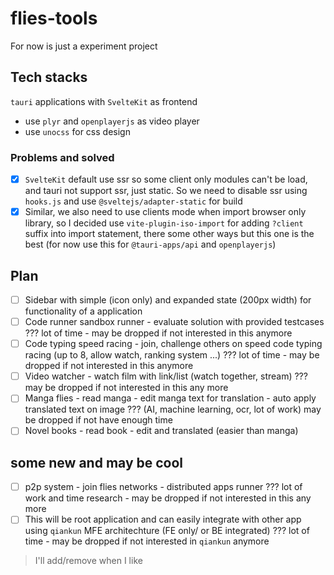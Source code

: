 # flies-tools

For now is just a experiment project

## Tech stacks

`tauri` applications with `SvelteKit` as frontend

- use `plyr` and `openplayerjs` as video player
- use `unocss` for css design

### Problems and solved

- [x] `SvelteKit` default use ssr so some client only modules can't be load, and tauri not support ssr, just static. So we need to disable ssr using `hooks.js` and use `@sveltejs/adapter-static` for build
- [x] Similar, we also need to use clients mode when import browser only library, so I decided use `vite-plugin-iso-import` for adding `?client` suffix into import statement, there some other ways but this one is the best (for now use this for `@tauri-apps/api` and `openplayerjs`)

## Plan

- [ ] Sidebar with simple (icon only) and expanded state (200px width) for functionality of a application
- [ ] Code runner sandbox runner - evaluate solution with provided testcases ??? lot of time - may be dropped if not interested in this anymore
- [ ] Code typing speed racing - join, challenge others on speed code typing racing (up to 8, allow watch, ranking system ...) ??? lot of time - may be dropped if not interested in this anymore
- [ ] Video watcher - watch film with link/list (watch together, stream) ??? may be dropped if not interested in this any more
- [ ] Manga flies - read manga - edit manga text for translation - auto apply translated text on image ??? (AI, machine learning, ocr, lot of work) may be dropped if not have enough time
- [ ] Novel books - read book - edit and translated (easier than manga)

## some new and may be cool
- [ ] p2p system - join flies networks - distributed apps runner ??? lot of work and time research - may be dropped if not interested in this any more
- [ ] This will be root application and can easily integrate with other app using `qiankun` MFE architechture (FE only/ or BE integrated) ??? lot of time - may be dropped if not interested in `qiankun` anymore

> I'll add/remove when I like